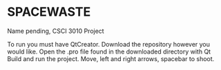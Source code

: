 # SPACEWASTE
Name pending, CSCI 3010 Project

To run you must have QtCreator.
Download the repository however you would like. 
Open the .pro file found in the downloaded directory with Qt
Build and run the project.
Move, left and right arrows, spacebar to shoot.
